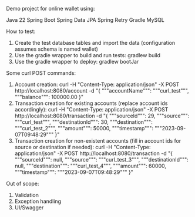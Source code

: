 Demo project for online wallet using:

Java 22
Spring Boot
Spring Data JPA
Spring Retry
Gradle
MySQL

How to test:
1. Create the test database tables and import the data (configuration assumes schema is named wallet)
3. Use the gradle wrapper to build and run tests: gradlew build
4. Use the gradle wrapper to deploy: gradlew bootJar

Some curl POST commands:
1. Account creation:
curl -H "Content-Type: application/json" -X POST http://localhost:8080/account -d "{ """accountName""": """curl_test""", """balance""": 100000.00 }"
2. Transaction creation for existing accounts (replace account ids accordingly):
curl -H "Content-Type: application/json" -X POST http://localhost:8080/transaction -d "{ """sourceId""": 29, """source""": """curl_test""", """destinationId""": 30, """destination""": """curl_test_2""", """amount""": 50000, """timestamp""": """2023-09-07T09:48:29""" }"
3. Transaction creation for non-existent accounts (fill in account ids for source or destination if needed):
curl -H "Content-Type: application/json" -X POST http://localhost:8080/transaction -d "{ """sourceId""": null, """source""": """curl_test_3""", """destinationId""": null, """destination""": """curl_test_4""", """amount""": 60000, """timestamp""": """2023-09-07T09:48:29""" }"

Out of scope:
1. Validation
2. Exception handling
3. UI/Swagger
